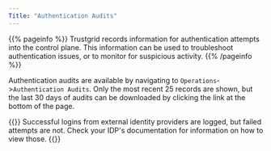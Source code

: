 ```yaml
---
Title: "Authentication Audits"
---
```


{{% pageinfo %}}
Trustgrid records information for authentication attempts into the control plane. This information can be used to troubleshoot authentication issues, or to monitor for suspicious activity.
{{% /pageinfo %}}

Authentication audits are available by navigating to `Operations`->`Authentication Audits`. Only the most recent 25 records are shown, but the last 30 days of audits can be downloaded by clicking the link at the bottom of the page.

{{<alert color="warning">}}
Successful logins from external identity providers are logged, but failed attempts are not. Check your IDP's documentation for information on how to view those.
{{</alert>}}
